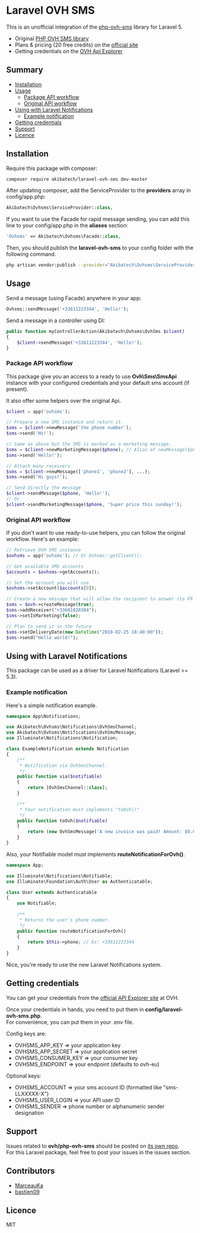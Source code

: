 # Laravel OVH SMS

This is an unofficial integration of the [php-ovh-sms](https://github.com/ovh/php-ovh-sms) library for Laravel 5.  

- Original [PHP OVH SMS library](https://github.com/ovh/php-ovh-sms/blob/master/README.md)
- Plans & pricing (20 free credits) on the [official site](https://www.ovhtelecom.fr/sms/)
- Getting credentials on the [OVH Api Explorer](https://api.ovh.com/createToken/index.cgi?GET=/sms&GET=/sms/*&PUT=/sms/*&DELETE=/sms/*&POST=/sms/*)

## Summary

- [Installation](#installation)
- [Usage](#usage)
    - [Package API workflow](#package-api-workflow)
    - [Original API workflow](#original-api-workflow)
- [Using with Laravel Notifications](#using-with-laravel-notifications)
    - [Example notification](#example-notification)
- [Getting credentials](#getting-credentials)
- [Support](#support)
- [Licence](#licence)

## Installation

Require this package with composer:  
```bash
composer require akibatech/laravel-ovh-sms dev-master
```

After updating composer, add the ServiceProvider to the **providers** array in config/app.php:  
```php
Akibatech\Ovhsms\ServiceProvider::class,
```

If you want to use the Facade for rapid message sending, you can add this line to your config/app.php in the **aliases** section:  
```php
'Ovhsms' => Akibatech\Ovhsms\Facade::class,
```

Then, you should publish the **laravel-ovh-sms** to your config folder with the following command.  
```bash
php artisan vendor:publish --provider="Akibatech\Ovhsms\ServiceProvider"
```

## Usage

Send a message (using Facade) anywhere in your app:
```php
Ovhsms::sendMessage('+33611223344', 'Hello!');
```

Send a message in a controller using DI:
```php
public function myControllerAction(Akibatech\Ovhsms\OvhSms $client)
{
    $client->sendMessage('+33611223344', 'Hello!');
}
```

### Package API workflow

This package give you an access to a ready to use **Ovh\Sms\SmsApi** instance with your configured credentials and your default sms account (if present).

It also offer some helpers over the original Api.  

```php
$client = app('ovhsms');

// Prepare a new SMS instance and return it.
$sms = $client->newMessage('the phone number');
$sms->send('Hi!');

// Same as above but the SMS is marked as a marketing message.
$sms = $client->newMarketingMessage($phone); // Alias of newMessage($phone, true);
$sms->send('Hello!');

// Attach many receivers
$sms = $client->newMessage(['phone1', 'phone2'], ...);
$sms->send('Hi guys!');

// Send directly the message
$client->sendMessage($phone, 'Hello!');
// Or
$client->sendMarketingMessage($phone, 'Super price this sunday!');
```

### Original API workflow

If you don't want to use ready-to-use helpers, you can follow the original workflow. Here's an example:  
```php
// Retrieve OVH SMS instance
$ovhsms = app('ovhsms'); // Or Ovhsms::getClient();

// Get available SMS accounts
$accounts = $ovhsms->getAccounts();

// Set the account you will use
$ovhsms->setAccount($accounts[0]);

// Create a new message that will allow the recipient to answer (to FR receipients only)
$sms = $ovh->createMessage(true);
$sms->addReceiver("+33601020304");
$sms->setIsMarketing(false);

// Plan to send it in the future
$sms->setDeliveryDate(new DateTime("2018-02-25 18:40:00"));
$sms->send("Hello world!");
```

## Using with Laravel Notifications

This package can be used as a driver for Laravel Notifications (Laravel >= 5.3).  

### Example notification

Here's a simple notification example.  

```php
namespace App\Notifications;

use Akibatech\Ovhsms\Notifications\OvhSmsChannel;
use Akibatech\Ovhsms\Notifications\OvhSmsMessage;
use Illuminate\Notifications\Notification;

class ExampleNotification extends Notification
{
    /**
     * Notification via OvhSmsChannel.
     */
    public function via($notifiable)
    {
        return [OvhSmsChannel::class];
    }

    /**
     * Your notification must implements "toOvh()"
     */
    public function toOvh($notifiable)
    {
    	return (new OvhSmsMessage('A new invoice was paid! Amount: $9.00'));
    }
}
```

Also, your Notifiable model must implements **routeNotificationForOvh()**.  

```php
namespace App;

use Illuminate\Notifications\Notifiable;
use Illuminate\Foundation\Auth\User as Authenticatable;

class User extends Authenticatable
{
    use Notifiable;
    
    /**
     * Returns the user's phone number.
     */
    public function routeNotificationForOvh()
    {
        return $this->phone; // Ex: +33611223344
    }
}
```

Nice, you're ready to use the new Laravel Notifications system.

## Getting credentials

You can get your credentials from the [official API Explorer site](https://api.ovh.com/createToken/index.cgi?GET=/sms&GET=/sms/*&PUT=/sms/*&DELETE=/sms/*&POST=/sms/*) at OVH.  

Once your credentials in hands, you need to put them in **config/laravel-ovh-sms.php**.  
For convenience, you can put them in your .env file.    

Config keys are:
- OVHSMS_APP_KEY => your application key
- OVHSMS_APP_SECRET => your application secret
- OVHSMS_CONSUMER_KEY => your consumer key
- OVHSMS_ENDPOINT => your endpoint (defaults to ovh-eu)

Optional keys:  
- OVHSMS_ACCOUNT => your sms account ID (formatted like "sms-LLXXXXX-X")
- OVHSMS_USER_LOGIN => your API user ID
- OVHSMS_SENDER => phone number or alphanumeric sender designation

## Support

Issues related to **ovh/php-ovh-sms** should be posted on [its own repo](https://github.com/ovh/php-ovh-sms).  
For this Laravel package, feel free to post your issues in the issues section.  

## Contributors

- [MarceauKa](https://github.com/AkibaTech)
- [bastien09](https://github.com/bastien09)

## Licence

MIT
